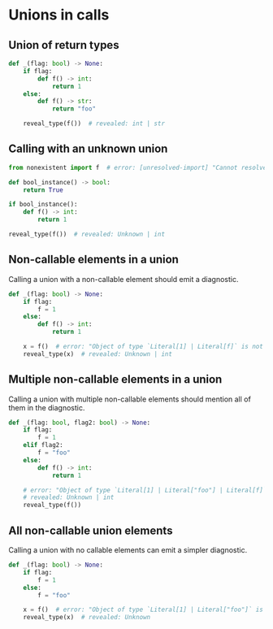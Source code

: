 # Unions in calls

## Union of return types

```py
def _(flag: bool) -> None:
    if flag:
        def f() -> int:
            return 1
    else:
        def f() -> str:
            return "foo"

    reveal_type(f())  # revealed: int | str
```

## Calling with an unknown union

```py
from nonexistent import f  # error: [unresolved-import] "Cannot resolve import `nonexistent`"

def bool_instance() -> bool:
    return True

if bool_instance():
    def f() -> int:
        return 1

reveal_type(f())  # revealed: Unknown | int
```

## Non-callable elements in a union

Calling a union with a non-callable element should emit a diagnostic.

```py
def _(flag: bool) -> None:
    if flag:
        f = 1
    else:
        def f() -> int:
            return 1

    x = f()  # error: "Object of type `Literal[1] | Literal[f]` is not callable (due to union element `Literal[1]`)"
    reveal_type(x)  # revealed: Unknown | int
```

## Multiple non-callable elements in a union

Calling a union with multiple non-callable elements should mention all of them in the diagnostic.

```py
def _(flag: bool, flag2: bool) -> None:
    if flag:
        f = 1
    elif flag2:
        f = "foo"
    else:
        def f() -> int:
            return 1

    # error: "Object of type `Literal[1] | Literal["foo"] | Literal[f]` is not callable (due to union elements Literal[1], Literal["foo"])"
    # revealed: Unknown | int
    reveal_type(f())
```

## All non-callable union elements

Calling a union with no callable elements can emit a simpler diagnostic.

```py
def _(flag: bool) -> None:
    if flag:
        f = 1
    else:
        f = "foo"

    x = f()  # error: "Object of type `Literal[1] | Literal["foo"]` is not callable"
    reveal_type(x)  # revealed: Unknown
```
